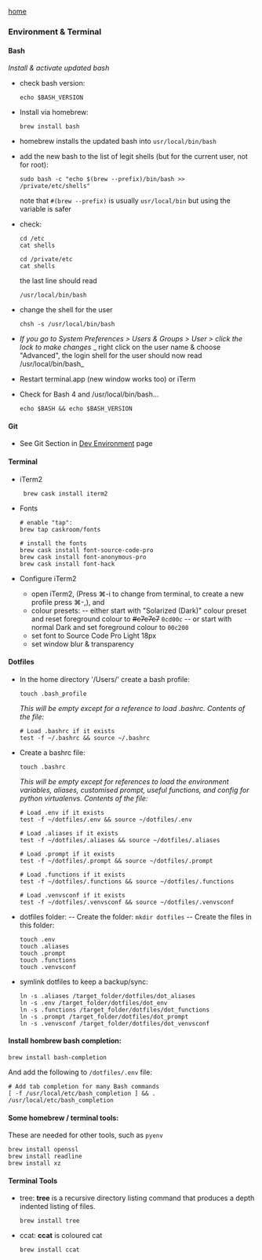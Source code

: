 [home](index.md)

### Environment & Terminal

#### Bash
_Install & activate updated bash_
- check bash version:
  ```
  echo $BASH_VERSION
  ```

- Install via homebrew:
  ```
  brew install bash
  ```

- homebrew installs the updated bash into `usr/local/bin/bash`

- add the new bash to the list of legit shells (but for the current user, not for root):
  ```
  sudo bash -c "echo $(brew --prefix)/bin/bash >> /private/etc/shells"
  ```

  note that `#(brew --prefix)` is usually `usr/local/bin` but using the variable is safer

- check:
  ```
  cd /etc
  cat shells

  cd /private/etc
  cat shells
  ```
  
  the last line should read
  ```
  /usr/local/bin/bash
  ```
  
- change the shell for the user
  ```
  chsh -s /usr/local/bin/bash
  ```
- _If you go to System Preferences > Users & Groups > User > click the lock to make changes_
  _ right click on the user name & choose "Advanced", the login shell for the user should now read /usr/local/bin/bash_

- Restart terminal.app (new window works too) or iTerm

- Check for Bash 4 and /usr/local/bin/bash...
  ```
  echo $BASH && echo $BASH_VERSION
  ```


#### Git
 - See Git Section in [Dev Environment](dev_env.md) page

#### Terminal

- iTerm2 
  ```
   brew cask install iterm2
  ```

- Fonts 
  ```
  # enable "tap":
  brew tap caskroom/fonts
  
  # install the fonts
  brew cask install font-source-code-pro
  brew cask install font-anonymous-pro
  brew cask install font-hack
  ```

- Configure iTerm2 
  - open iTerm2, (Press ⌘-i to change from terminal, to create a new profile press ⌘-,), and
  - colour presets:
    -- either start with "Solarized (Dark)" colour preset and reset foreground colour to ~~#c7c7c7~~ `0cd00c`
    -- or start with normal Dark and set foreground colour to `00c200`
  - set font to Source Code Pro Light 18px
  - set window blur & transparency


#### Dotfiles

- In the home directory '/Users/<username>' create a bash profile:
  ```
  touch .bash_profile
  ```

  _This will be empty except for a reference to load .bashrc. Contents of the file:_
  ```
  # Load .bashrc if it exists
  test -f ~/.bashrc && source ~/.bashrc
  ```

- Create a bashrc file:
  ```
  touch .bashrc
  ``` 

  _This will be empty except for references to load the environment variables, aliases, customised prompt, useful functions, and config for python virtualenvs. Contents of the file:_

  ```
  # Load .env if it exists
  test -f ~/dotfiles/.env && source ~/dotfiles/.env

  # Load .aliases if it exists
  test -f ~/dotfiles/.aliases && source ~/dotfiles/.aliases

  # Load .prompt if it exists
  test -f ~/dotfiles/.prompt && source ~/dotfiles/.prompt

  # Load .functions if it exists
  test -f ~/dotfiles/.functions && source ~/dotfiles/.functions

  # Load .venvsconf if it exists
  test -f ~/dotfiles/.venvsconf && source ~/dotfiles/.venvsconf
  ```

- dotfiles folder:
 -- Create the folder: `mkdir dotfiles`
 -- Create the files in this folder:
 
   ```
   touch .env
   touch .aliases
   touch .prompt
   touch .functions
   touch .venvsconf
   ```

- symlink dotfiles to keep a backup/sync:
  ```
  ln -s .aliases /target_folder/dotfiles/dot_aliases
  ln -s .env /target_folder/dotfiles/dot_env
  ln -s .functions /target_folder/dotfiles/dot_functions
  ln -s .prompt /target_folder/dotfiles/dot_prompt
  ln -s .venvsconf /target_folder/dotfiles/dot_venvsconf
  ```


#### Install hombrew bash completion:
 
```
brew install bash-completion
```
And add the following to `/dotfiles/.env` file:
```
# Add tab completion for many Bash commands
[ -f /usr/local/etc/bash_completion ] && . /usr/local/etc/bash_completion
```

#### Some homebrew / terminal tools:
These are needed for other tools, such as `pyenv`
```
brew install openssl
brew install readline
brew install xz
```


#### Terminal Tools
 - tree: __tree__ is a recursive directory listing command that produces a depth indented listing of files. 
   ```
   brew install tree
   ```
 - ccat: __ccat__ is coloured cat 
   ```
   brew install ccat
   ```

